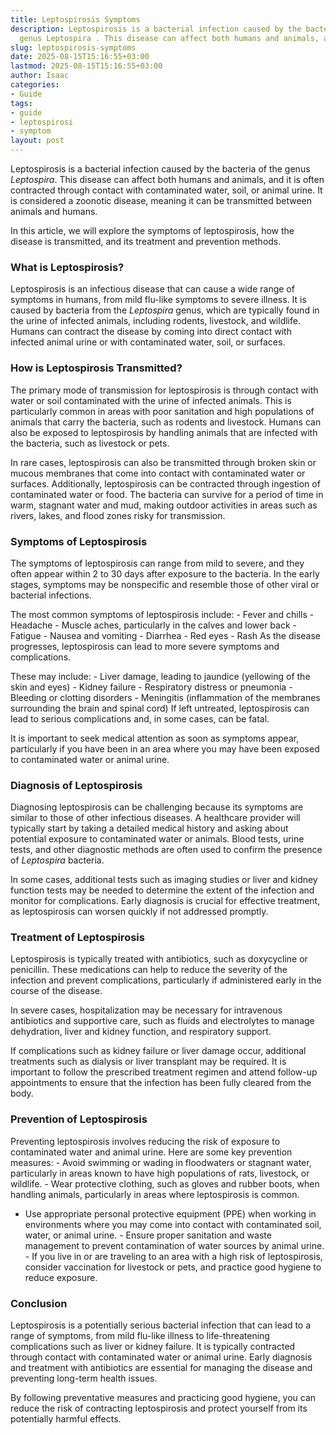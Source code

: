 ```yaml
---
title: Leptospirosis Symptoms
description: Leptospirosis is a bacterial infection caused by the bacteria of the
  genus Leptospira . This disease can affect both humans and animals, and it is often...
slug: leptospirosis-symptoms
date: 2025-08-15T15:16:55+03:00
lastmod: 2025-08-15T15:16:55+03:00
author: Isaac
categories:
- Guide
tags:
- guide
- leptospirosi
- symptom
layout: post
---
```

Leptospirosis is a bacterial infection caused by the bacteria of the genus *Leptospira*. This disease can affect both humans and animals, and it is often contracted through contact with contaminated water, soil, or animal urine. It is considered a zoonotic disease, meaning it can be transmitted between animals and humans.

In this article, we will explore the symptoms of leptospirosis, how the disease is transmitted, and its treatment and prevention methods.

###  What is Leptospirosis?

Leptospirosis is an infectious disease that can cause a wide range of symptoms in humans, from mild flu-like symptoms to severe illness. It is caused by bacteria from the *Leptospira* genus, which are typically found in the urine of infected animals, including rodents, livestock, and wildlife. Humans can contract the disease by coming into direct contact with infected animal urine or with contaminated water, soil, or surfaces.

###  How is Leptospirosis Transmitted?

The primary mode of transmission for leptospirosis is through contact with water or soil contaminated with the urine of infected animals. This is particularly common in areas with poor sanitation and high populations of animals that carry the bacteria, such as rodents and livestock. Humans can also be exposed to leptospirosis by handling animals that are infected with the bacteria, such as livestock or pets.

In rare cases, leptospirosis can also be transmitted through broken skin or mucous membranes that come into contact with contaminated water or surfaces. Additionally, leptospirosis can be contracted through ingestion of contaminated water or food. The bacteria can survive for a period of time in warm, stagnant water and mud, making outdoor activities in areas such as rivers, lakes, and flood zones risky for transmission.

###  Symptoms of Leptospirosis

The symptoms of leptospirosis can range from mild to severe, and they often appear within 2 to 30 days after exposure to the bacteria. In the early stages, symptoms may be nonspecific and resemble those of other viral or bacterial infections.

The most common symptoms of leptospirosis include: - Fever and chills - Headache - Muscle aches, particularly in the calves and lower back - Fatigue - Nausea and vomiting - Diarrhea - Red eyes - Rash As the disease progresses, leptospirosis can lead to more severe symptoms and complications.

These may include: - Liver damage, leading to jaundice (yellowing of the skin and eyes) - Kidney failure - Respiratory distress or pneumonia - Bleeding or clotting disorders - Meningitis (inflammation of the membranes surrounding the brain and spinal cord) If left untreated, leptospirosis can lead to serious complications and, in some cases, can be fatal.

It is important to seek medical attention as soon as symptoms appear, particularly if you have been in an area where you may have been exposed to contaminated water or animal urine.

###  Diagnosis of Leptospirosis

Diagnosing leptospirosis can be challenging because its symptoms are similar to those of other infectious diseases. A healthcare provider will typically start by taking a detailed medical history and asking about potential exposure to contaminated water or animals. Blood tests, urine tests, and other diagnostic methods are often used to confirm the presence of *Leptospira* bacteria.

In some cases, additional tests such as imaging studies or liver and kidney function tests may be needed to determine the extent of the infection and monitor for complications. Early diagnosis is crucial for effective treatment, as leptospirosis can worsen quickly if not addressed promptly.

###  Treatment of Leptospirosis

Leptospirosis is typically treated with antibiotics, such as doxycycline or penicillin. These medications can help to reduce the severity of the infection and prevent complications, particularly if administered early in the course of the disease.

In severe cases, hospitalization may be necessary for intravenous antibiotics and supportive care, such as fluids and electrolytes to manage dehydration, liver and kidney function, and respiratory support.

If complications such as kidney failure or liver damage occur, additional treatments such as dialysis or liver transplant may be required. It is important to follow the prescribed treatment regimen and attend follow-up appointments to ensure that the infection has been fully cleared from the body.

###  Prevention of Leptospirosis

Preventing leptospirosis involves reducing the risk of exposure to contaminated water and animal urine. Here are some key prevention measures: - Avoid swimming or wading in floodwaters or stagnant water, particularly in areas known to have high populations of rats, livestock, or wildlife. - Wear protective clothing, such as gloves and rubber boots, when handling animals, particularly in areas where leptospirosis is common.

- Use appropriate personal protective equipment (PPE) when working in environments where you may come into contact with contaminated soil, water, or animal urine. - Ensure proper sanitation and waste management to prevent contamination of water sources by animal urine. - If you live in or are traveling to an area with a high risk of leptospirosis, consider vaccination for livestock or pets, and practice good hygiene to reduce exposure.

###  Conclusion

Leptospirosis is a potentially serious bacterial infection that can lead to a range of symptoms, from mild flu-like illness to life-threatening complications such as liver or kidney failure. It is typically contracted through contact with contaminated water or animal urine. Early diagnosis and treatment with antibiotics are essential for managing the disease and preventing long-term health issues.

By following preventative measures and practicing good hygiene, you can reduce the risk of contracting leptospirosis and protect yourself from its potentially harmful effects.
